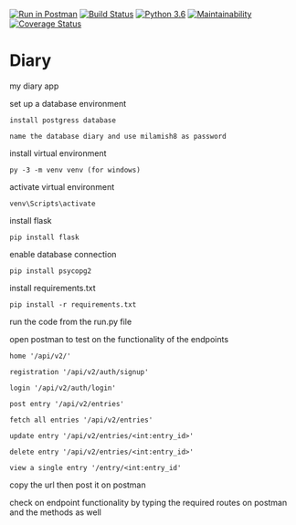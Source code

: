 [![Run in Postman](https://run.pstmn.io/button.svg)](https://app.getpostman.com/run-collection/c26c9b378e37231fc690)
[![Build Status](https://travis-ci.org/milamish/Diary.svg?branch=challenge3)](https://travis-ci.org/milamish/Diary)
[![Python 3.6](https://img.shields.io/badge/python-3.6-blue.svg)](https://www.python.org/downloads/release/python-360/)
[![Maintainability](https://api.codeclimate.com/v1/badges/9be8a79596c8225ef1b1/maintainability)](https://codeclimate.com/github/milamish/Diary/maintainability)
[![Coverage Status](https://coveralls.io/repos/github/milamish/Diary/badge.svg?branch=challenge3)](https://coveralls.io/github/milamish/Diary?branch=challenge3)
# Diary
my diary app

set up a database environment
```
install postgress database
```
```
name the database diary and use milamish8 as password
```
install virtual environment
```
py -3 -m venv venv (for windows)
```
activate virtual environment
```
venv\Scripts\activate
```
install flask
```
pip install flask
```
enable database connection
```
pip install psycopg2
```
install requirements.txt
```
pip install -r requirements.txt
```
run the code from the run.py file

open postman to test on the functionality of the endpoints
```
home '/api/v2/'
```
```
registration '/api/v2/auth/signup'
```
```
login '/api/v2/auth/login'
```
```
post entry '/api/v2/entries'
```
```
fetch all entries '/api/v2/entries'
```
```
update entry '/api/v2/entries/<int:entry_id>'
```
```
delete entry '/api/v2/entries/<int:entry_id>'
```
```
view a single entry '/entry/<int:entry_id'
```
copy the url then post it on postman

check on endpoint functionality by typing the required routes on postman and the methods as well